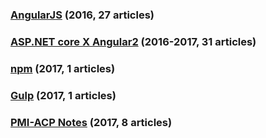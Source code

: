 ### [AngularJS](https://github.com/KarateJB/eBooks/tree/master/AngularJS) (2016, 27 articles)
### [ASP.NET core X Angular2](https://github.com/KarateJB/eBooks/tree/master/ASP.NET%20core%20X%20Angular2) (2016-2017, 31 articles) 
### [npm](https://github.com/KarateJB/eBooks/tree/master/npm) (2017, 1 articles) 
### [Gulp](https://github.com/KarateJB/eBooks/tree/master/Gulp) (2017, 1 articles) 
### [PMI-ACP Notes](https://github.com/KarateJB/eBooks/tree/master/PMI-ACP) (2017, 8 articles) 
